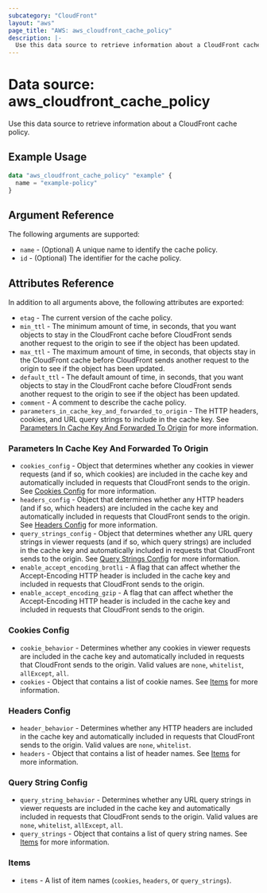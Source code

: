 ```yaml
---
subcategory: "CloudFront"
layout: "aws"
page_title: "AWS: aws_cloudfront_cache_policy"
description: |-
  Use this data source to retrieve information about a CloudFront cache policy.
---
```


# Data source: aws_cloudfront_cache_policy

Use this data source to retrieve information about a CloudFront cache policy.

## Example Usage

```terraform
data "aws_cloudfront_cache_policy" "example" {
  name = "example-policy"
}
```

## Argument Reference

The following arguments are supported:

* `name` - (Optional) A unique name to identify the cache policy.
* `id` - (Optional) The identifier for the cache policy.

## Attributes Reference

In addition to all arguments above, the following attributes are exported:

* `etag` - The current version of the cache policy.
* `min_ttl` - The minimum amount of time, in seconds, that you want objects to stay in the CloudFront cache before CloudFront sends another request to the origin to see if the object has been updated.
* `max_ttl` - The maximum amount of time, in seconds, that objects stay in the CloudFront cache before CloudFront sends another request to the origin to see if the object has been updated.
* `default_ttl` - The default amount of time, in seconds, that you want objects to stay in the CloudFront cache before CloudFront sends another request to the origin to see if the object has been updated.
* `comment` - A comment to describe the cache policy.
* `parameters_in_cache_key_and_forwarded_to_origin` - The HTTP headers, cookies, and URL query strings to include in the cache key. See [Parameters In Cache Key And Forwarded To Origin](#parameters-in-cache-key-and-forwarded-to-origin) for more information.

### Parameters In Cache Key And Forwarded To Origin

* `cookies_config` - Object that determines whether any cookies in viewer requests (and if so, which cookies) are included in the cache key and automatically included in requests that CloudFront sends to the origin. See [Cookies Config](#cookies-config) for more information.
* `headers_config` - Object that determines whether any HTTP headers (and if so, which headers) are included in the cache key and automatically included in requests that CloudFront sends to the origin. See [Headers Config](#headers-config) for more information.
* `query_strings_config` - Object that determines whether any URL query strings in viewer requests (and if so, which query strings) are included in the cache key and automatically included in requests that CloudFront sends to the origin. See [Query Strings Config](#query-strings-config) for more information.
* `enable_accept_encoding_brotli` - A flag that can affect whether the Accept-Encoding HTTP header is included in the cache key and included in requests that CloudFront sends to the origin.
* `enable_accept_encoding_gzip` - A flag that can affect whether the Accept-Encoding HTTP header is included in the cache key and included in requests that CloudFront sends to the origin.

### Cookies Config

* `cookie_behavior` - Determines whether any cookies in viewer requests are included in the cache key and automatically included in requests that CloudFront sends to the origin. Valid values are `none`, `whitelist`, `allExcept`, `all`.
* `cookies` - Object that contains a list of cookie names. See [Items](#items) for more information.

### Headers Config

* `header_behavior` - Determines whether any HTTP headers are included in the cache key and automatically included in requests that CloudFront sends to the origin. Valid values are `none`, `whitelist`.
* `headers` - Object that contains a list of header names. See [Items](#items) for more information.

### Query String Config

* `query_string_behavior` - Determines whether any URL query strings in viewer requests are included in the cache key and automatically included in requests that CloudFront sends to the origin. Valid values are `none`, `whitelist`, `allExcept`, `all`.
* `query_strings` - Object that contains a list of query string names. See [Items](#items) for more information.

### Items

* `items` - A list of item names (`cookies`, `headers`, or `query_strings`).
